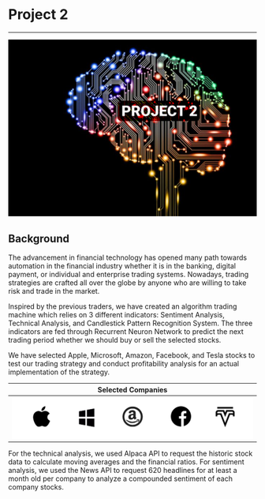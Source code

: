 # Project 2
---
<img src="Images/wallpaper.png" />

## Background

The advancement in financial technology has opened many path towards automation in the financial industry whether it is in the banking, digital payment, or individual and enterprise trading systems. Nowadays, trading strategies are crafted all over the globe by anyone who are willing to take risk and trade in the market.

Inspired by the previous traders, we have created an algorithm trading machine which relies on 3 different indicators: Sentiment Analysis, Technical Analysis, and Candlestick Pattern Recognition System. The three indicators are fed through Recurrent Neuron Network to predict the next trading period whether we should buy or sell the selected stocks.

We have selected Apple, Microsoft, Amazon, Facebook, and Tesla stocks to test our trading strategy and conduct profitability analysis for an actual implementation of the strategy.

| Selected Companies |
| ------------------ |
| <img src="Images/bigcom.png" /> |

For the technical analysis, we used Alpaca API to request the historic stock data to calculate moving averages and the financial ratios. For sentiment analysis, we used the News API to request 620 headlines for at least a month old per company to analyze a compounded sentiment of each company stocks.




